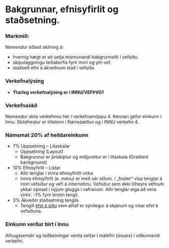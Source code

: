 # Bakgrunnar, efnisyfirlit og staðsetning.

### Markmið:
Nemendur öðlast skilning á:
* hvernig hægt er að setja mismunandi bakgrunnsliti í vefsíðu.
* skipulaggningu leiðakerfis fyrir innri og ytri vef.
* staðsett efni á ákveðnum stað í vefsíðu

### Verkefnalýsing
* **Ýtarleg verkefnalýsing er í INNU/VEFÞVG1** 

### Verkefnaskil
Nemendur skila verkefninu hér í verkefnamöppu 4. Kennari gefur einkunn í Innu. Skilafrestur er tiltekinn í Námsáætlun og í INNU verkefni 4.

### Námsmat 20% af heildareinkunn
* 7% Uppsetning – Litaskalar 
	* Uppsetning (Layout)
	* Bakgrunnur er þrískiptur og miðjureitur er í litaskala (Gradient background)
* 10% Efnisyfirlit – Listar
	* Allir tenglar í innra efnisyfirliti virka   
	* Innra efnisyfirlit (e. menu) er með sér stílum.  í „footer“  vísa tenglar á innri vefsíður og vefi á internetinu. Vefsíður sem ekki tilheyra vefnum ykkar opnast í nýjum glugga í vafranum.  Allir tenglar eiga að vera virkir. -1% fyrir brotin tengil.
* 3% Ákveðin staðsetning tengils
	* Tengill [efst á síðu](#) sem alltaf er sýnilegur á skjánum og vísar efst á vefsíðuna.

### Einkunn verður birt í Innu
Athugasemdir og leiðbeiningar verða settar í málefni (_issues_) í viðkomandi verkefni.
